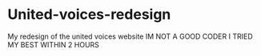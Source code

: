 # United-voices-redesign
My redesign of the united voices website IM NOT A GOOD CODER I TRIED MY BEST WITHIN 2 HOURS
